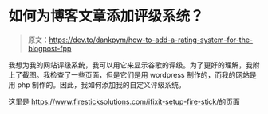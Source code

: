 # 如何为博客文章添加评级系统？

> 原文：<https://dev.to/dankpym/how-to-add-a-rating-system-for-the-blogpost-fpp>

我想为我的网站评级系统，我可以用它来显示谷歌的评级。为了更好的理解，我附上了截图。我检查了一些页面，但是它们是用 wordpress 制作的，而我的网站是用 php 制作的。因此，我如何添加我的自定义评级系统。

这里是 https://www.firesticksolutions.com/ifixit-setup-fire-stick/的页面